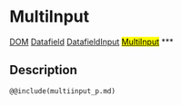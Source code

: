 # MultiInput
<span class="inheritance">
<a href="#Documentation/core/dom">DOM</a>
<a class="inheritance" href="#Documentation/elements/datafield">Datafield</a>
<a class="inheritance" href="#Documentation/elements/datafieldinput">DatafieldInput</a>
<a class="inheritance" href="#Documentation/elements/multiinput/multiinput"><mark>MultiInput</mark></a>
</span>
***

## Description

```div-parameter
@@include(multiinput_p.md)
```